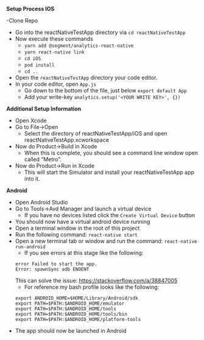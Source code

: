 **Setup Process IOS**

-Clone Repo
- Go into the reactNativeTestApp directory via `cd reactNativeTestApp`
- Now execute these commands
    - `yarn add @segment/analytics-react-native`
    - `yarn react-native link`
    - `cd iOS`
    - `pod install`
    - `cd ..`
- Open the `reactNativeTestApp` directory your code editor.
- In your code editor, open `App.js`
    - Go down to the bottom of the file, just below `export default App`
    - Add your write-key `analytics.setup('<YOUR WRITE KEY>', {})`
    
**Additional Setup Information**    
- Open Xcode
- Go to File→Open
    - Select the directory of reactNativeTestApp/iOS and open reactNativeTestApp.xcworkspace
- Now do Product→Build in Xcode
    - When this is complete, you should see a command line window open called “Metro”.
- Now do Product→Run in Xcode
    - This will start the Simulator and install your reactNativeTestApp app into it.
    
**Android**
- Open Android Studio
- Go to Tools->Avd Manager and launch a virtual device
    - If you have no devices listed click the `Create Virtual Device` button
- You should now have a virtual android device running
- Open a terminal window in the root of this project
- Run the following command: `react-native start`
- Open a new terminal tab or window and run the command: `react-native run-android`
    - If you see errors at this stage like the following:
    ```
    error Failed to start the app.
    Error: spawnSync adb ENOENT
    ```
    This can solve the issue: https://stackoverflow.com/a/38847005
    - For reference my bash profile looks like the following:
    ```
    export ANDROID_HOME=$HOME/Library/Android/sdk
    export PATH=$PATH:$ANDROID_HOME/emulator
    export PATH=$PATH:$ANDROID_HOME/tools
    export PATH=$PATH:$ANDROID_HOME/tools/bin
    export PATH=$PATH:$ANDROID_HOME/platform-tools
    ```
- The app should now be launched in Android





